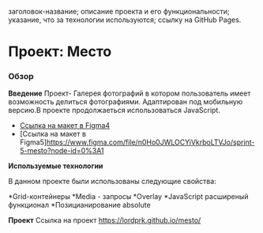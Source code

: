 заголовок-название;
описание проекта и его функциональности;
указание, что за технологии используются;
ссылку на GitHub Pages.




# Проект: Место

### Обзор



**Введение**
Проект- Галерея фотографий в котором пользователь имеет возможность делиться фотографиями. Адаптирован под мобильную версию.В проекте продолжаеться использоваться JavaScript.



* [Ссылка на макет в Figma4](https://www.figma.com/file/2cn9N9jSkmxD84oJik7xL7/JavaScript.-Sprint-4?node-id=0%3A1)
* [Ссылка на макет в Figma5]https://www.figma.com/file/n0Ho0JWLOCYiVkrboLTVJo/sprint-5-mesto?node-id=0%3A1

**Используемые технологии**

В данном проекте были использованы следующие свойства:


*Grid-контейнеры
*Media - запросы
*Overlay
*JavaScript расширеный функционал
*Позицианирование absolute

**Проект**
Ссылка на проект
https://lordprk.github.io/mesto/
